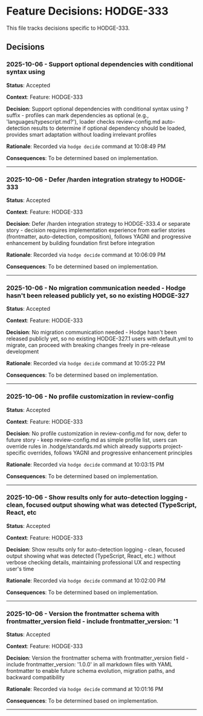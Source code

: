 # Feature Decisions: HODGE-333

This file tracks decisions specific to HODGE-333.

## Decisions

<!-- Add your decisions below -->

### 2025-10-06 - Support optional dependencies with conditional syntax using

**Status**: Accepted

**Context**:
Feature: HODGE-333

**Decision**:
Support optional dependencies with conditional syntax using ? suffix - profiles can mark dependencies as optional (e.g., 'languages/typescript.md?'), loader checks review-config.md auto-detection results to determine if optional dependency should be loaded, provides smart adaptation without loading irrelevant profiles

**Rationale**:
Recorded via `hodge decide` command at 10:08:49 PM

**Consequences**:
To be determined based on implementation.

---


### 2025-10-06 - Defer /harden integration strategy to HODGE-333

**Status**: Accepted

**Context**:
Feature: HODGE-333

**Decision**:
Defer /harden integration strategy to HODGE-333.4 or separate story - decision requires implementation experience from earlier stories (frontmatter, auto-detection, composition), follows YAGNI and progressive enhancement by building foundation first before integration

**Rationale**:
Recorded via `hodge decide` command at 10:06:09 PM

**Consequences**:
To be determined based on implementation.

---


### 2025-10-06 - No migration communication needed - Hodge hasn't been released publicly yet, so no existing HODGE-327

**Status**: Accepted

**Context**:
Feature: HODGE-333

**Decision**:
No migration communication needed - Hodge hasn't been released publicly yet, so no existing HODGE-327.1 users with default.yml to migrate, can proceed with breaking changes freely in pre-release development

**Rationale**:
Recorded via `hodge decide` command at 10:05:22 PM

**Consequences**:
To be determined based on implementation.

---


### 2025-10-06 - No profile customization in review-config

**Status**: Accepted

**Context**:
Feature: HODGE-333

**Decision**:
No profile customization in review-config.md for now, defer to future story - keep review-config.md as simple profile list, users can override rules in .hodge/standards.md which already supports project-specific overrides, follows YAGNI and progressive enhancement principles

**Rationale**:
Recorded via `hodge decide` command at 10:03:15 PM

**Consequences**:
To be determined based on implementation.

---


### 2025-10-06 - Show results only for auto-detection logging - clean, focused output showing what was detected (TypeScript, React, etc

**Status**: Accepted

**Context**:
Feature: HODGE-333

**Decision**:
Show results only for auto-detection logging - clean, focused output showing what was detected (TypeScript, React, etc.) without verbose checking details, maintaining professional UX and respecting user's time

**Rationale**:
Recorded via `hodge decide` command at 10:02:00 PM

**Consequences**:
To be determined based on implementation.

---


### 2025-10-06 - Version the frontmatter schema with frontmatter_version field - include frontmatter_version: '1

**Status**: Accepted

**Context**:
Feature: HODGE-333

**Decision**:
Version the frontmatter schema with frontmatter_version field - include frontmatter_version: '1.0.0' in all markdown files with YAML frontmatter to enable future schema evolution, migration paths, and backward compatibility

**Rationale**:
Recorded via `hodge decide` command at 10:01:16 PM

**Consequences**:
To be determined based on implementation.

---


